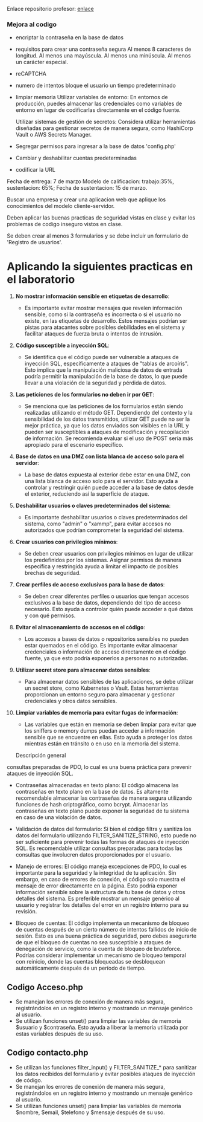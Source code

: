 Enlace repositorio profesor: [enlace](https://github.com/joseucarvajal/2024_01_sgd_dllo_sftw/tree/main/tareas/corte-1)

### Mejora al codigo


- encriptar la contraseña en la base de datos 
- requisitos para crear una contraseña segura
   Al menos 8 caracteres de longitud.
   Al menos una mayúscula.
   Al menos una minúscula.
   Al menos un carácter especial.
- reCAPTCHA
- numero de intentos bloque el usuario un tiempo predeterminado
- limpiar memoria 
   Utilizar variables de entorno: En entornos de producción, puedes almacenar las credenciales como variables de entorno en lugar de codificarlas directamente en el código fuente.

   Utilizar sistemas de gestión de secretos: Considera utilizar herramientas diseñadas para gestionar secretos de manera segura, como HashiCorp Vault o AWS Secrets Manager.
- Segregar permisos para ingresar a la base de datos 'config.php'
- Cambiar y deshabilitar cuentas predeterminadas
- codificar la URL 


Fecha de entrega: 7 de marzo
Modelo de calificacion: trabajo:35%, sustentacion: 65%;
Fecha de sustentacion: 15 de marzo.

Buscar una empresa y crear una aplicacion web que aplique los conocimientos
del modelo cliente-servidor.

Deben aplicar las buenas practicas de seguridad vistas en clase y evitar los problemas de codigo
inseguro vistos en clase.

Se deben crear al menos 3 formularios y se debe incluir un formulario de 'Registro de usuarios'.


# Aplicando la siguientes practicas en el laboratorio

1. **No mostrar información sensible en etiquetas de desarrollo**:
   
   - Es importante evitar mostrar mensajes que revelen información sensible, como si la contraseña es incorrecta o si el usuario no existe, en las etiquetas de desarrollo. Estos mensajes podrían ser pistas para atacantes sobre posibles debilidades en el sistema y facilitar ataques de fuerza bruta o intentos de intrusión.

2. **Código susceptible a inyección SQL**:
   
   - Se identifica que el código puede ser vulnerable a ataques de inyección SQL, específicamente a ataques de "tablas de arcoíris". Esto implica que la manipulación maliciosa de datos de entrada podría permitir la manipulación de la base de datos, lo que puede llevar a una violación de la seguridad y pérdida de datos.

3. **Las peticiones de los formularios no deben ir por GET**:
   
   - Se menciona que las peticiones de los formularios están siendo realizadas utilizando el método GET. Dependiendo del contexto y la sensibilidad de los datos transmitidos, utilizar GET puede no ser la mejor práctica, ya que los datos enviados son visibles en la URL y pueden ser susceptibles a ataques de modificación y recopilación de información. Se recomienda evaluar si el uso de POST sería más apropiado para el escenario específico.

4. **Base de datos en una DMZ con lista blanca de acceso solo para el servidor**:
   
   - La base de datos expuesta al exterior debe estar en una DMZ, con una lista blanca de acceso solo para el servidor. Esto ayuda a controlar y restringir quién puede acceder a la base de datos desde el exterior, reduciendo así la superficie de ataque.

5. **Deshabilitar usuarios o claves predeterminados del sistema**:
   
   - Es importante deshabilitar usuarios o claves predeterminados del sistema, como "admin" o "xammp", para evitar accesos no autorizados que podrían comprometer la seguridad del sistema.

6. **Crear usuarios con privilegios mínimos**:
   
   - Se deben crear usuarios con privilegios mínimos en lugar de utilizar los predefinidos por los sistemas. Asignar permisos de manera específica y restringida ayuda a limitar el impacto de posibles brechas de seguridad.

7. **Crear perfiles de acceso exclusivos para la base de datos**:
   
   - Se deben crear diferentes perfiles o usuarios que tengan accesos exclusivos a la base de datos, dependiendo del tipo de acceso necesario. Esto ayuda a controlar quién puede acceder a qué datos y con qué permisos.

8. **Evitar el almacenamiento de accesos en el código**:
   
   - Los accesos a bases de datos o repositorios sensibles no pueden estar quemados en el código. Es importante evitar almacenar credenciales o información de acceso directamente en el código fuente, ya que esto podría exponerlos a personas no autorizadas.

9. **Utilizar secret store para almacenar datos sensibles**:
   
   - Para almacenar datos sensibles de las aplicaciones, se debe utilizar un secret store, como Kubernetes o Vault. Estas herramientas proporcionan un entorno seguro para almacenar y gestionar credenciales y otros datos sensibles.

10. **Limpiar variables de memoria para evitar fugas de información**:
    
    - Las variables que están en memoria se deben limpiar para evitar que los sniffers o memory dumps puedan acceder a información sensible que se encuentre en ellas. Esto ayuda a proteger los datos mientras están en tránsito o en uso en la memoria del sistema.



    Descripción general

consultas preparadas de PDO, lo cual es una buena práctica para prevenir ataques de inyección SQL. 

- Contraseñas almacenadas en texto plano: El código almacena las contraseñas en texto plano en la base de datos. Es altamente recomendable almacenar las contraseñas de manera segura utilizando funciones de hash criptográfico, como bcrypt. Almacenar las contraseñas en texto plano puede exponer la seguridad de tu sistema en caso de una violación de datos.

- Validación de datos del formulario: Si bien el código filtra y sanitiza los datos del formulario utilizando FILTER_SANITIZE_STRING, esto puede no ser suficiente para prevenir todas las formas de ataques de inyección SQL. Es recomendable utilizar consultas preparadas para todas las consultas que involucren datos proporcionados por el usuario.

- Manejo de errores: El código maneja excepciones de PDO, lo cual es importante para la seguridad y la integridad de tu aplicación. Sin embargo, en caso de errores de conexión, el código solo muestra el mensaje de error directamente en la página. Esto podría exponer información sensible sobre la estructura de tu base de datos y otros detalles del sistema. Es preferible mostrar un mensaje genérico al usuario y registrar los detalles del error en un registro interno para su revisión.

- Bloqueo de cuentas: El código implementa un mecanismo de bloqueo de cuentas después de un cierto número de intentos fallidos de inicio de sesión. Esto es una buena práctica de seguridad, pero debes asegurarte de que el bloqueo de cuentas no sea susceptible a ataques de denegación de servicio, como la cuenta de bloqueo de bruteforce. Podrías considerar implementar un mecanismo de bloqueo temporal con reinicio, donde las cuentas bloqueadas se desbloquean automáticamente después de un período de tiempo.


## Codigo Acceso.php

- Se manejan los errores de conexión de manera más segura, registrándolos en un registro interno y mostrando un mensaje genérico al usuario.
- Se utilizan funciones unset() para limpiar las variables de memoria $usuario y $contraseña. Esto ayuda a liberar la memoria utilizada por estas variables después de su uso.

## Codigo contacto.php

- Se utilizan las funciones filter_input() y FILTER_SANITIZE_* para sanitizar los datos recibidos del formulario y evitar posibles ataques de inyección de código.
- Se manejan los errores de conexión de manera más segura, registrándolos en un registro interno y mostrando un mensaje genérico al usuario.
- Se utilizan funciones unset() para limpiar las variables de memoria $nombre, $email, $telefono y $mensaje después de su uso.

